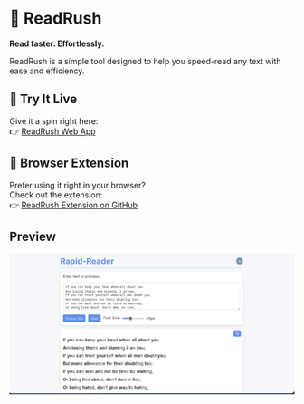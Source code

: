 # 🚀 ReadRush

**Read faster. Effortlessly.**

ReadRush is a simple tool designed to help you speed-read any text with ease and efficiency.

## 🔗 Try It Live

Give it a spin right here:  
👉 [ReadRush Web App](https://achyutem.github.io/ReadRush?ref=github)

## 🧩 Browser Extension

Prefer using it right in your browser?  
Check out the extension:  
👉 [ReadRush Extension on GitHub](https://github.com/Achyutem/ReadRush-extension)

## Preview

![Preview](./preview.png)
